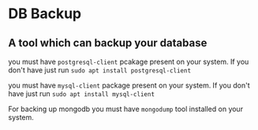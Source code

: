 # DB Backup
## A tool which can backup your database

you must have `postgresql-client` pcakage present on your system. If you don't have just run `sudo apt install postgresql-client`

you must have `mysql-client` package present on your system. If you don't have just run `sudo apt install mysql-client`

For backing up mongodb you must have `mongodump` tool installed on your system.